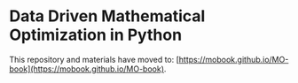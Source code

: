 # Data Driven Mathematical Optimization in Python

This repository and materials have moved to: [https://mobook.github.io/MO-book](https://mobook.github.io/MO-book).
